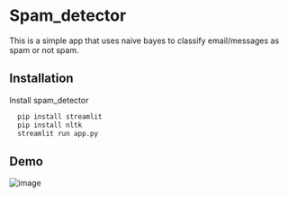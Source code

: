 
# Spam_detector

This is a simple app that uses naive bayes to classify email/messages as spam or not spam.

## Installation

Install spam_detector

```bash
  pip install streamlit
  pip install nltk
  streamlit run app.py
```
    
## Demo

![image](https://github.com/JennyPoudel/Spam_detector/assets/82636952/49410770-6436-4d60-a0af-f2344d20310b)



